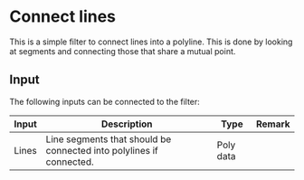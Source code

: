 # Connect lines

This is a simple filter to connect lines into a polyline. This is done by looking at segments and connecting those that share a mutual point.

## Input

The following inputs can be connected to the filter:

| Input                     | Description                                                               | Type          | Remark        |
|---------------------------|---------------------------------------------------------------------------|---------------|---------------|
| Lines                     | Line segments that should be connected into polylines if connected.       | Poly data     |               |
